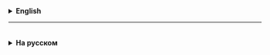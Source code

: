 <details>
  <summary style="cursor: pointer;"><b>English</b></summary>

# Test driven development concept

1. Previously, we checked the correctness of the methods we created by running the application several times, with different sets of initial data, and comparing the result obtained in the console with the expected one. This is very inconvenient. For example, any change in the code requires repeating the entire

above procedure again. There are special libraries that make this process easier and more automated. One of the most popular for Java is JUnit

Using tests:
**Case 1** - this is checking the developed code (methods) for correct operation.
**Case 2** - refactoring (improvement, reworking) of the code, the tests must pass successfully after refactoring the code.

2. Working with JUnit consists of creating a separate (relatively speaking, parallel) class with tests and filling it with methods that test the developed methods.
   In the class, as fields, we can specify objects for testing and call the methods being tested on them.

In the method marked with the @BeforeEach annotation, we give the initial settings to the object under test.

In the methods marked with the @Test annotation, we write the code that checks the object under test.

Checks are performed using methods that begin with the word assert... (of which there are a large number for all cases), and accept the obtained result and the expected one for comparison.

**IMPORTANT!**
All the specified methods and annotations are provided by the JUnit library.
Each method marked with the @Test annotation is essentially a separate **"main"**.

---------------------------------------------

# TDD - test driven development, Unit tests

Why is this necessary? - Answer: for testing methods in a more intensive way than running applications.
You can run each individual method and different cases of its operation.
Testing simplifies writing code (**test driven development**)!

The **TDD** approach involves writing tests "strictly BEFORE" developing methods, then writing methods and checking their operation using tests.

**Unit Testing Algorithm**
1. Select/create a directory for Unit testing (usually in the directory where the class under test is located, and in it - the methods under test)

2. Create a new class (java file) in this directory called ClassNameTest

3. Import libraries into this Class (file):
   import org.junit.jupiter.api.Assertions;
   import org.junit.jupiter.api.BeforeEach;
   import org.junit.jupiter.api.Test;

4. Connect the object of the class under test:
   ClassName ClassName; // this is a new field in the ClassNameTest class, in which the object of the class under test is connected.

5. Directive
   @BeforeEach
   void setUp(){
   className = new className(); // create a new instance of the tested class object before each test
   }

6. Directives
   @Test
   @DisplayName("In this text we describe what we are testing")

void methodNameTest(){
// call the method being tested on the object
className.testMethod();
// check if the expected and received results match using assert() methods
assert... (estimated: expected value, actual: call the method being tested, "Message (explanation) about ...")
}

Example:
void testMultiply(){
assertEquals(20, calculator.multiply(4,5),"4*5 should be 20");
}

7. Run the test

</details>

<hr>

<details style="padding-top: 18px">
  <summary style="cursor: pointer;"><b>На русском</b></summary>

# CRUD - операции 

C - Create (создать новый объект)
R - Read (find) (прочитать, найти)
U - Update (change) (обновить)
D - Delete (удалить) 

# Test driven development concept

1. Ранее мы проверяли правильность работы созданных нами методов, выполняя несколько раз
   аппликацию, с различными наборами исходных данных, и сравнивая результат полученный в консоли
   с ожидаемым. Это очень не удобно. Например, любое изменение кода, требует повторения всей
   вышеописанной процедуры заново. Существуют специальные библиотеки, которые позволяют облегчить
   и автоматизировать этот процесс. Одна из самых популярных для Java, это JUnit

Применение тестов:
**Случай 1** - это проверка разработанного кода (методов) на корректную работу.
**Случай 2** - рефакторинг (улучшение, переработка) кода, тесты должны успешно проходить после рефакторинга кода. 

2. Работа с JUnit заключается в создании отдельного (условно говоря, параллельного) класса с тестами и его наполнении методами, которые выполняют тестирование разработанных методов.
   В классе в качестве полей мы можем указать объекты для тестирования и вызвать на них тестируемые методы.

В методе помеченном аннотацией @BeforeEach мы даем начальные настройки тестируемому объекту.
   
В методах помеченных аннотацией @Test мы пишем код проверяющий тестируемый объект.
   
Проверки осуществляются при помощи методов начинающихся со слова assert... (которых существует
   большое количество на все случаи), и принимающих для сравнения полученный результат и ожидаемый.
   
**ВАЖНО!**
Все указанные методы и аннотации предоставляются библиотекой JUnit.
   Каждый метод помеченный аннотацией @Test, по сути является отдельным **"мейном"**.

---------------------------------------------

# TDD - test driven development, Unit tests

Зачем это нужно? - Ответ: для тестирования методов более интенсивным путем, чем ручной многократный запуск приложений. 
С помощью библиотеки JUnit можно запускать каждый отдельный метод и проверять разные случаи его работы.

Тестирование упрощает написание кода (**test driven development**)!

Подход **TDD** предполагает написание тестов "строго ДО" разработки методов, потом написание методов и проверки их работы с помощью тестов.

**Алгоритм проведения Unit тестов**
1. Выбрать/создать директорию для проведения Unit-тестирования (обычно - в директории где
   находится тестируемый класс, а в нем - тестируемые методы)

2. Создать в этой директории новый класс (java-файл) с наименованием ИмяКлассаTest

3. Выполнить в этот Класс (файл) импорт библиотек:
   import org.junit.jupiter.api.Assertions;
   import org.junit.jupiter.api.BeforeEach;
   import org.junit.jupiter.api.Test;

4. Подключаем объект тестируемого класса:
   ИмяКласса имяКласса; // это новое поле в классе ИмяКлассаTest, в котором подключается объект тестируемого класса.

5. Директива
   @BeforeEach
   void setUp(){
     имяКласа = new имяKласса(); // создаем новый экземпляр объекта тестируемого класса перед каждым тестом
   }

6. Директивы
   @Test
   @DisplayName("В этом тексте описываем то, что мы тестируем")

   void имяМетодаTest(){
      // вызвать на объекте тестируемый метод
      имяKласса.тестируемыйМетод();
      // проверить совпадение ожидаемого и получаемого результата с помощью методов assert()
      assert... (estimated: ожидаемое значение, actual: вызов тестируемого метода, "Сообщение(пояснение) о ...")
   }

   Пример:   
   void testMultiply(){
       assertEquals(20, calculator.multiply(4,5),"4*5 should be 20");
   }

7. Запустить тест


</details>
